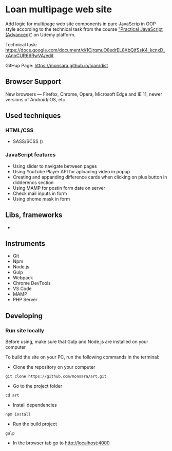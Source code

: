 # Loan multipage web site

Add logic for multipage web site components in pure JavaScrip in OOP style
according to the technical task from the course
["Practical JavaScript (Advanced)"](https://www.udemy.com/course/javascript_practice/)
on Udemy platform.

Technical task:
https://docs.google.com/document/d/1CjrqmuO8sdrEL8XbQjfSsK4_kcnxD_xAnoCUR66RwVA/edit

GitHup Page: https://monsara.github.io/loan/dist

## Browser Support

New browsers — Firefox, Chrome, Opera, Microsoft Edge and IE 11, newer versions
of Android/iOS, etc.

## Used techniques

### HTML/CSS

-   SASS/SCSS ()

### JavaScript features

-   Using slider to navigate between pages
-   Using YouTube Player API for aploading video in popup
-   Creating and appanding difference cards when clicking on plus button in
    didderencs section
-   Using MAMP for postin form date on server
-   Check mail inputs in form
-   Using phome mask in form

## Libs, frameworks

-

## Instruments

-   Git
-   Npm
-   Node.js
-   Gulp
-   Webpack
-   Chrome DevTools
-   VS Code
-   MAMP
-   PHP Server

## Developing

### Run site locally

Before using, make sure that Gulp and Node.js are installed on your computer

To build the site on your PC, run the following commands in the terminal:

-   Clone the repository on your computer

```shell
git clone https://github.com/monsara/art.git
```

-   Go to the project folder

```shell
cd art
```

-   Install dependencies

```shell
npm install
```

-   Run the build project

```shell
gulp
```

-   In the browser tab go to [http://localhost:4000](http://localhost:4000)
